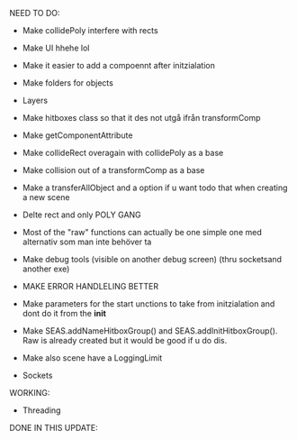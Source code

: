 NEED TO DO:
* Make collidePoly interfere with rects
* Make UI hhehe lol
* Make it easier to add a compoennt after initzialation
* Make folders for objects
* Layers
* Make hitboxes class so that it des not utgå ifrån transformComp
* Make getComponentAttribute
* Make collideRect overagain with collidePoly as a base

* Make collision out of a transformComp as a base
* Make a transferAllObject and a option if u want todo that when creating a new scene
* Delte rect and only POLY GANG

* Most of the "raw" functions can actually be one simple one med alternativ som man inte behöver ta
* Make debug tools (visible on another debug screen) (thru socketsand another exe)

* MAKE ERROR HANDLELING BETTER
* Make parameters for the start unctions to take from initzialation and dont do it from the __init__

* Make SEAS.addNameHitboxGroup() and SEAS.addInitHitboxGroup(). Raw is already created but it would be good if u do dis.
* Make also scene have a LoggingLimit

* Sockets


WORKING:
* Threading


DONE IN THIS UPDATE:
